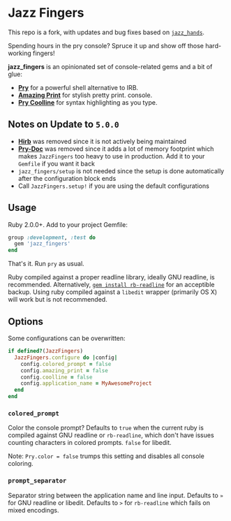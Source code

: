 Jazz Fingers
============

This repo is a fork, with updates and bug fixes based on [`jazz_hands`](https://github.com/nixme/jazz_hands).

Spending hours in the pry console? Spruce it up and show off those
hard-working fingers!

**jazz_fingers** is an opinionated set of console-related gems and a bit of glue:

* [**Pry**][pry] for a powerful shell alternative to IRB.
* [**Amazing Print**][amazing_print] for stylish pretty print.
  console.
* [**Pry Coolline**][pry-coolline] for syntax highlighting as you type.

## Notes on Update to `5.0.0`
* [**Hirb**][hirb] was removed since it is not actively being maintained
* [**Pry-Doc**][pry-doc] was removed since it adds a lot of memory footprint which makes `JazzFingers` too heavy to use in production.
Add it to your `Gemfile` if you want it back
* `jazz_fingers/setup` is not needed since the setup is done automatically after the configuration block ends
* Call `JazzFingers.setup!` if you are using the default configurations

## Usage

Ruby 2.0.0+. Add to your project Gemfile:

```ruby
group :development, :test do
  gem 'jazz_fingers'
end
```

That's it. Run `pry` as usual.

Ruby compiled against a proper readline library, ideally GNU readline, is
recommended. Alternatively, [`gem install rb-readline`][rb-readline] for an
acceptible backup. Using ruby compiled against a `libedit` wrapper (primarily OS
X) will work but is not recommended.


## Options

Some configurations can be overwritten:

```ruby
if defined?(JazzFingers)
  JazzFingers.configure do |config|
    config.colored_prompt = false
    config.amazing_print = false
    config.coolline = false
    config.application_name = MyAwesomeProject
  end
end
```

### `colored_prompt`

Color the console prompt? Defaults to `true` when the current ruby is compiled
against GNU readline or `rb-readline`, which don't have issues counting
characters in colored prompts. `false` for libedit.

Note: `Pry.color = false` trumps this setting and disables all console coloring.

### `prompt_separator`

Separator string between the application name and line input. Defaults to `»`
for GNU readline or libedit. Defaults to `>` for `rb-readline` which fails on
mixed encodings.


[pry]:                http://pry.github.com
[amazing_print]:      https://github.com/amazing-print/amazing_print
[hirb]:               https://github.com/cldwalker/hirb
[pry-doc]:            https://github.com/pry/pry-doc
[pry-coolline]:       https://github.com/pry/pry-coolline
[coderay]:            https://github.com/rubychan/coderay
[rb-readline]:        https://github.com/luislavena/rb-readline
[pullrequests]:       https://github.com/plribeiro3000/jazz_fingers/pulls
[issues]:             https://github.com/plribeiro3000/jazz_fingers/issues
[changelog]:          https://github.com/plribeiro3000/jazz_fingers/blob/master/CHANGELOG.md
